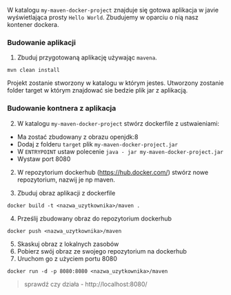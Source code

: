 W katalogu `my-maven-docker-project` znajduje się gotowa aplikacja w javie wyświetlająca prosty `Hello World`. Zbudujemy w oparciu o nią nasz kontener dockera.

### Budowanie aplikacji
1. Zbuduj przygotowaną aplikację używając `mavena`.

```
mvn clean install
```

Projekt zostanie stworzony w katalogu w którym jestes. Utworzony zostanie folder target w którym znajdować sie bedzie plik jar z aplikacją.

### Budowanie kontnera z aplikacja

2. W katalogu `my-maven-docker-project` stwórz dockerfile z ustwaieniami:

- Ma zostać zbudowany z obrazu openjdk:8
- Dodaj z folderu `target`  plik `my-maven-docker-project.jar`
- W `ENTRYPOINT` ustaw polecenie `java - jar my-maven-docker-project.jar`
- Wystaw port 8080

2. W repozytorium dockerhub (https://hub.docker.com/) stwórz nowe repozytorium, nazwij je np maven.

3. Zbuduj obraz aplikacji z dockerfile
   
```
docker build -t <nazwa_uzytkownika>/maven .
```

4. Prześlij zbudowany obraz do repozytorium dockerhub

```
docker push <nazwa_uzytkownika>/maven
```
5. Skaskuj obraz z lokalnych zasobów
6. Pobierz swój obraz ze swojego repozytorium na dockerhub
7. Uruchom go z użyciem portu 8080

```
docker run -d -p 8080:8080 <nazwa_uzytkownika>/maven
```

> sprawdź czy działa - http://localhost:8080/


